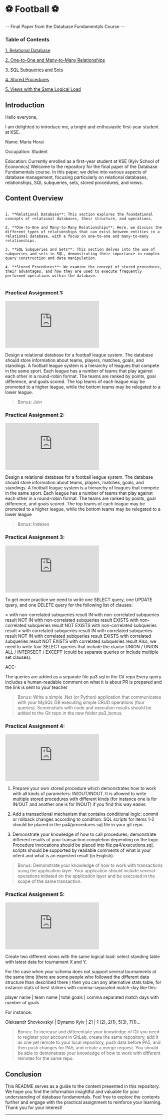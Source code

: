  # ⚽ Football ⚽
-- Final Paper from the Database Fundamentals Course --

### Table of Contents

[1. Relational Database](#relational-database)

[2. One-to-One and Many-to-Many Relationships](#one-to-one-and-many-to-many-relationships)

[3. SQL Subqueries and Sets](#sql-subqueries-and-sets)

[4. Stored Procedures](#stored-procedures)

[5. Views with the Same Logical Load](#views-with-the-same-logical-load)


## Introduction

Hello everyone,

I am delighted to introduce me, a bright and enthusiastic first-year student at KSE.

Name: Maria Horai

Occupation: Student

Education: Currently enrolled as a first-year student at KSE (Kyiv School of Economics)
Welcome to the repository for the final paper of the Database Fundamentals course. In this paper, we delve into various aspects of database management, focusing particularly on relational databases, relationships, SQL subqueries, sets, stored procedures, and views.  

 ## Content Overview
 ```

1. **Relational Database**: This section explores the foundational concepts of relational databases, their structure, and operations.

2. **One-to-One and Many-to-Many Relationships**: Here, we discuss the different types of relationships that can exist between entities in a relational database, with a focus on one-to-one and many-to-many relationships.

3. **SQL Subqueries and Sets**: This section delves into the use of subqueries and sets in SQL, demonstrating their importance in complex query construction and data manipulation.

4. **Stored Procedures**: We examine the concept of stored procedures, their advantages, and how they are used to execute frequently performed operations within the database.
   
```
<a name="relational-database"></a>
### Practical Assignment 1:
![progress](http://www.yarntomato.com/percentbarmaker/button.php?barPosition=20&leftFill=%23FF0000 "progress")

 Design a relational database for a football league system. The database should store information about teams, players, matches, goals, and standings. 
 A football league system is a hierarchy of leagues that compete in the same sport. Each league has a number of teams that play against each other in a round-robin format. The teams are ranked by points, goal difference, and goals scored. The top teams of each league may be promoted to a higher league, while the bottom teams may be relegated to a lower league. 
>Bonus: Join


<a name="one-to-one-and-many-to-many-relationships"></a> 
### Practical Assignment 2: 
![progress](http://www.yarntomato.com/percentbarmaker/button.php?barPosition=40&leftFill=%23FF0000 "progress")

Design a relational database for a football league system. The database should store information about teams, players, matches, goals, and standings. 
A football league system is a hierarchy of leagues that compete in the same sport. Each league has a number of teams that play against each other in a round-robin format. The teams are ranked by points, goal difference, and goals scored. The top teams of each league may be promoted to a higher league, while the bottom teams may be relegated to a lower league
>Bonus: Indexes

<a name="sql-subqueries-and-sets"></a>
### Practical Assignment 3: 
![progress](http://www.yarntomato.com/percentbarmaker/button.php?barPosition=60&leftFill=%23FF0000 "progress")

To get more practice we need to write one SELECT query, one UPDATE query, and one DELETE query for the following list of clauses:

= with non-correlated subqueries result
IN with non-correlated subqueries result
NOT IN with non-correlated subqueries result
EXISTS with non-correlated subqueries result
NOT EXISTS with non-correlated subqueries result
= with correlated subqueries result
IN with correlated subqueries result
NOT IN with correlated subqueries result
EXISTS with correlated subqueries result
NOT EXISTS with correlated subqueries result
Also, we need to write four SELECT queries that include the clause UNION / UNION ALL / INTERSECT / EXCEPT (could be separate queries or include multiple set clauses).

ACC:

The queries are added as a separate file pa3.sql in the Git repo
Every query includes a human-readable comment on what it is about
PR is prepared and the link is sent to your teacher
>Bonus: Write a simple .Net (or Python) application that communicates with your MySQL DB executing simple CRUD operations (four queries). Screenshots with code and execution results should be added to the Git repo in the new folder pa3_bonus.

<a name="stored-procedures"></a>
### Practical Assignment 4: 
![progress](http://www.yarntomato.com/percentbarmaker/button.php?barPosition=80&leftFill=%23FF0000 "progress")

1. Prepare your own stored procedure which demonstrates how to work with all kinds of parameters: IN/OUT/INOUT. It is allowed to write multiple stored procedures with different kinds (for instance one is for IN/OUT and another one is for INOUT) if you find this way easier.

2. Add a transactional mechanism that contains conditional logic: commit or rollback changes according to condition. SQL scripts for items 1-2 should be placed in the pa4/procedures.sql file in your git repo.

3. Demonstrate your knowledge of how to call procedures; demonstrate different results of your transaction completion depending on the logic. Procedure invocations should be placed into file pa4/executions.sql, scripts should be supported by readable comments of what is your intent and what is an expected result (in English).
>Bonus: Demonstrate your knowledge of how to work with transactions using the application layer. Your application should include several operations initiated on the application layer and be executed in the scope of the same transaction.

<a name="views-with-the-same-logical-load"></a>
### Practical Assignment 5: 
![progress](http://www.yarntomato.com/percentbarmaker/button.php?barPosition=100&leftFill=%23FF0000 "progress")

Create two different views with the same logical load: select standing table with latest data for tournament X and Y.

For the case when your schema does not support several tournaments at the same time (there are some people who followed the different data structure than described there ) then you can any alternative stats table, for instance stats of best strikers with comma-separated match-day like this:

 

player name | team name | total goals | comma separated match days with number of goals

For instance:

Oleksandr Shovkovskyi | Dynamo Kyiv | 21 | 1 (2), 2(1), 5(3), 7(1)...
>Bonus: To increase and differentiate your knowledge of Git you need to register your account in GitLab, create the same repository, add it as one yet remote to your local repository, push data before PA5, and then push changes for PA5, and create a merge request. You should be able to demonstrate your knowledge of how to work with different remotes for the same repo.

## Conclusion

This README serves as a guide to the content presented in this repository. We hope you find the information insightful and valuable for your understanding of database fundamentals. Feel free to explore the contents further and engage with the practical assignment to reinforce your learning. Thank you for your interest!

---
